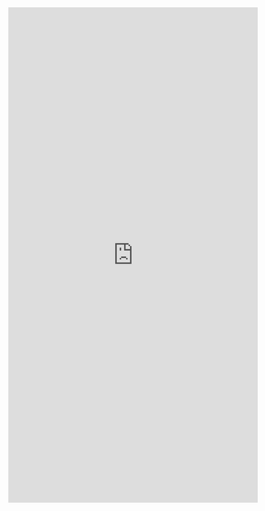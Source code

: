 <iframe src="https://docs.google.com/spreadsheets/d/e/2PACX-1vRxhxP2uWXoglqvAKacYvyVHHRK6-Qkr4PEpVT4fPGLvNr1LaXAu9uyKCV2xJ2hH8StFYWu45YVCQGk/pubhtml?gid=0&amp;single=true&amp;widget=true&amp;headers=false" width="100%" height="1000" frameBorder="0" style="border: 1px solid #dedede;background: transparent;" />
